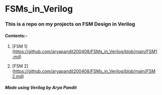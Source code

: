 # FSMs_in_Verilog

### This is a repo on my projects on FSM Design in Verilog

#### Contents:-
1. [FSM 1] (https://github.com/aryapandit200408/FSMs_in_Verilog/blob/main/FSM1.md)

2. [FSM 2] (https://github.com/aryapandit200408/FSMs_in_Verilog/blob/main/FSM2.md)


##### Made using Verilog by Arya Pandit
